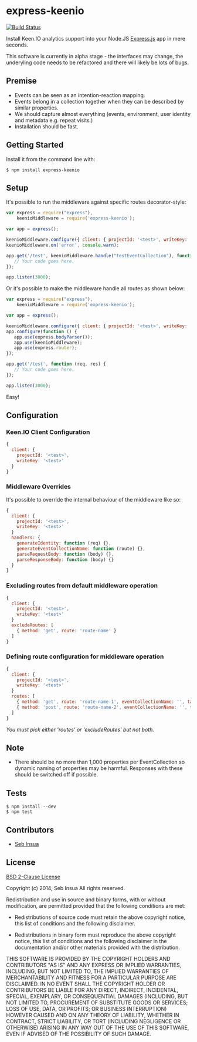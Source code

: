 express-keenio
==============

[![Build Status](https://travis-ci.org/sebinsua/express-keenio.png)](https://travis-ci.org/sebinsua/express-keenio)

Install Keen.IO analytics support into your Node.JS [Express.js](https://github.com/visionmedia/express) app in mere seconds.

This software is currently in alpha stage - the interfaces may change, the underyling code needs to be refactored and there will likely be lots of bugs.

Premise
-------
* Events can be seen as an intention-reaction mapping.
* Events belong in a collection together when they can be described by similar properties.
* We should capture almost everything (events, environment, user identity and metadata e.g. repeat visits.)
* Installation should be fast.

Getting Started
---------------

Install it from the command line with:

```shell
$ npm install express-keenio
```

Setup
-----

It's possible to run the middleware against specific routes decorator-style:

```javascript
var express = require("express"),
    keenioMiddleware = require('express-keenio');

var app = express();

keenioMiddleware.configure({ client: { projectId: '<test>', writeKey: '<test>'} });
keenioMiddleware.on('error', console.warn);

app.get('/test', keenioMiddleware.handle("testEventCollection"), function (req, res) {
   // Your code goes here.
});

app.listen(3000);
```

Or it's possible to make the middleware handle all routes as shown below:

```javascript
var express = require("express"),
    keenioMiddleware = require('express-keenio');

var app = express();

keenioMiddleware.configure({ client: { projectId: '<test>', writeKey: '<test>' } });
app.configure(function () {
   app.use(express.bodyParser());
   app.use(keenioMiddleware);
   app.use(express.router);
});

app.get('/test', function (req, res) {
   // Your code goes here.
});

app.listen(3000);
```

Easy!

Configuration
-------------

### Keen.IO Client Configuration

```javascript
{
  client: {
    projectId: '<test>',
    writeKey: '<test>'
  }
}
```

### Middleware Overrides

It's possible to override the internal behaviour of the middleware like so:

```javascript
{
  client: {
    projectId: '<test>',
    writeKey: '<test>'
  }
  handlers: {
    generateIdentity: function (req) {},
    generateEventCollectionName: function (route) {},
    parseRequestBody: function (body) {},
    parseResponseBody: function (body) {}
  }
}
```

### Excluding routes from default middleware operation

```javascript
{
  client: {
    projectId: '<test>',
    writeKey: '<test>'
  }
  excludeRoutes: [
    { method: 'get', route: 'route-name' }
  ]
}
```

### Defining route configuration for middleware operation

```javascript
{
  client: {
    projectId: '<test>',
    writeKey: '<test>'
  }
  routes: [
    { method: 'get', route: 'route-name-1', eventCollectionName: '', tag: '' },
    { method: 'post', route: 'route-name-2', eventCollectionName: '', tag: '' }
  ]
}
```

*You must pick either 'routes' or 'excludeRoutes' but not both.*

Note
----
* There should be no more than 1,000 properties per EventCollection so dynamic naming of properties may be harmful. Responses with these should be switched off if possible.

Tests
-----
```shell
$ npm install --dev
$ npm test
```

Contributors
------------
* [Seb Insua](http://github.com/sebinsua)

License
-------

[BSD 2-Clause License](https://github.com/sebinsua/express-keenio/blob/master/LICENSE)

Copyright (c) 2014, Seb Insua
All rights reserved.

Redistribution and use in source and binary forms, with or without modification,
are permitted provided that the following conditions are met:

* Redistributions of source code must retain the above copyright notice, this
  list of conditions and the following disclaimer.

* Redistributions in binary form must reproduce the above copyright notice, this
  list of conditions and the following disclaimer in the documentation and/or
  other materials provided with the distribution.

THIS SOFTWARE IS PROVIDED BY THE COPYRIGHT HOLDERS AND CONTRIBUTORS "AS IS" AND
ANY EXPRESS OR IMPLIED WARRANTIES, INCLUDING, BUT NOT LIMITED TO, THE IMPLIED
WARRANTIES OF MERCHANTABILITY AND FITNESS FOR A PARTICULAR PURPOSE ARE
DISCLAIMED. IN NO EVENT SHALL THE COPYRIGHT HOLDER OR CONTRIBUTORS BE LIABLE FOR
ANY DIRECT, INDIRECT, INCIDENTAL, SPECIAL, EXEMPLARY, OR CONSEQUENTIAL DAMAGES
(INCLUDING, BUT NOT LIMITED TO, PROCUREMENT OF SUBSTITUTE GOODS OR SERVICES;
LOSS OF USE, DATA, OR PROFITS; OR BUSINESS INTERRUPTION) HOWEVER CAUSED AND ON
ANY THEORY OF LIABILITY, WHETHER IN CONTRACT, STRICT LIABILITY, OR TORT
(INCLUDING NEGLIGENCE OR OTHERWISE) ARISING IN ANY WAY OUT OF THE USE OF THIS
SOFTWARE, EVEN IF ADVISED OF THE POSSIBILITY OF SUCH DAMAGE.
